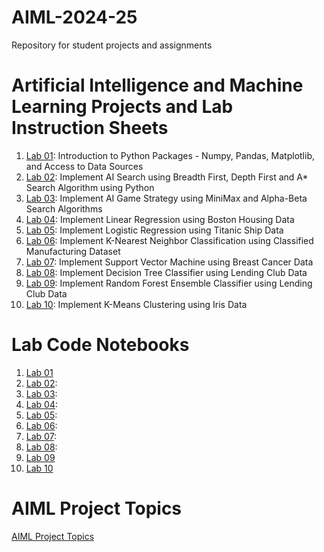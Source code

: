 # AIML-2024-25
Repository for student projects and assignments
# Artificial Intelligence and Machine Learning Projects and Lab Instruction Sheets
1. [Lab 01](https://github.com/kirankumareranki/AIML-2025/blob/main/AIML_A1.pdf): Introduction to Python Packages - Numpy, Pandas, Matplotlib, and Access to Data Sources
1. [Lab 02](https://github.com/kirankumareranki/AIML-2025/blob/main/AIML_A2.pdf): Implement AI Search using Breadth First, Depth First and A* Search Algorithm using Python
1. [Lab 03](): Implement AI Game Strategy using MiniMax and Alpha-Beta Search Algorithms
1. [Lab 04](): Implement Linear Regression using Boston Housing Data
1. [Lab 05](): Implement Logistic Regression using Titanic Ship Data
1. [Lab 06](): Implement K-Nearest Neighbor Classification using Classified Manufacturing Dataset
1. [Lab 07](): Implement Support Vector Machine using Breast Cancer Data
1. [Lab 08](): Implement Decision Tree Classifier using Lending Club Data
1. [Lab 09](): Implement Random Forest Ensemble Classifier using Lending Club Data
1. [Lab 10](): Implement K-Means Clustering using Iris Data


# Lab Code Notebooks
1. [Lab 01](https://github.com/kirankumareranki/AIML-2025/blob/main/Lab01-AIML.ipynb)
2. [Lab 02](https://github.com/2303a51011/AIML-2025/blob/main/LAB2.ipynb):
3. [Lab 03](https://github.com/2303a51011/AIML-2025/blob/main/LAB_Assignment_03.ipynb):
4. [Lab 04](https://github.com/2303a51011/AIML-2025/blob/main/LAB4.ipynb):
5. [Lab 05](https://github.com/2303a51011/AIML-2025/blob/main/LAB3.ipynb):
6. [Lab 06](https://github.com/2303a51011/AIML-2025/blob/main/LAB_6AIML.ipynb):
7. [Lab 07](https://github.com/2303a51011/AIML-2025/blob/main/LAB%207):
8. [Lab 08](https://github.com/2303a51011/AIML-2025/blob/main/LAB-08):
9. [Lab 09]()
10. [Lab 10]()
    
# AIML Project Topics 
[AIML Project Topics](https://github.com/kirankumareranki/AIML-2023/blob/main/projects.pdf)

